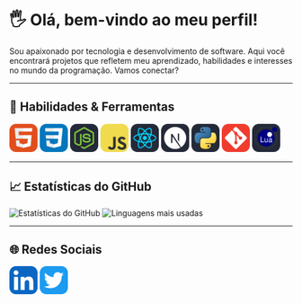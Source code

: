 # 🖐️ Olá, bem-vindo ao meu perfil!

Sou apaixonado por tecnologia e desenvolvimento de software. Aqui você encontrará projetos que refletem meu aprendizado, habilidades e interesses no mundo da programação. Vamos conectar?

---

## 🚀 Habilidades & Ferramentas

<div>
  <!-- Substitua "icone" pelos nomes das imagens que você usará -->
  <img src="https://github.com/tandpfun/skill-icons/blob/main/icons/HTML.svg" alt="HTML" width="50" height="50">
  <img src="https://github.com/tandpfun/skill-icons/blob/main/icons/CSS.svg" alt="CSS" width="50" height="50">
  <img src="https://github.com/tandpfun/skill-icons/blob/main/icons/NodeJS-Dark.svg" alt="Node.js" width="50" height="50">
  <img src="https://github.com/tandpfun/skill-icons/blob/main/icons/JavaScript.svg" alt="JavaScript" width="50" height="50">
  <img src="https://github.com/tandpfun/skill-icons/blob/main/icons/React-Dark.svg" alt="React" width="50" height="50">
  <img src="https://github.com/tandpfun/skill-icons/blob/main/icons/NextJS-Dark.svg" alt="NextJs" width="50" height="50">
  <img src="https://github.com/tandpfun/skill-icons/blob/main/icons/Python-Dark.svg" alt="Python" width="50" height="50">
  <img src="https://github.com/tandpfun/skill-icons/blob/main/icons/Git.svg" alt="Git" width="50" height="50">
  <img src="https://github.com/tandpfun/skill-icons/blob/main/icons/Lua-Dark.svg" alt="Git" width="50" height="50">
</div>

---

## 📈 Estatísticas do GitHub

<div>
  <img src="https://github-readme-stats.vercel.app/api?username=ZippyBonhTM&show_icons=true&theme=radical" alt="Estatísticas do GitHub">
  <img src="https://github-readme-stats.vercel.app/api/top-langs/?username=ZippyBonhTM&layout=compact&theme=radical" alt="Linguagens mais usadas">
</div>

---

## 🌐 Redes Sociais

<div>
  <a href="https://www.linkedin.com/in/joão-gabriel-menzes-santos-b63aaa258/"><img src="https://github.com/tandpfun/skill-icons/blob/main/icons/LinkedIn.svg" alt="LinkedIn" width="50" height="50"></a>
  <a href="https://twitter.com/RusticityBR/"><img src="https://github.com/tandpfun/skill-icons/blob/main/icons/Twitter.svg" alt="Twitter" width="50" height="50"></a>
</div>

